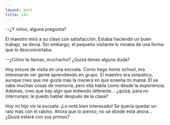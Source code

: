```yaml
---
layout: post
title: 141
---
```


--¿Y niños, alguna pregunta? 

El maestro miró a su clase con satisfacción. Estaba haciendo un buen trabajo, se decía. Sin embargo, el pequeño visitante lo miraba de una forma que lo desconcertaba.

--¿Cómo te llamas, muchacho? ¿Quizá tienes alguna duda?


Hoy estuve de visita en una escuela. Como hago _home school_, era interesante ver gente aprendiendo en grupo. El maestro era simpático, aunque creo que me gusta más la manera en que enseña mi mamá. Él se sabe muchas cosas de memoria, pero ella habla como desde la experiencia. Además, creo que hay algo que entiendo diferente... ¿quizá, para no interrumpir, le puedo hablar después de la clase?


Hoy mi hijo vio la escuela. ¡Lo noté bien interesado! Se quería quedar un rato más con el rabino. Ahora que lo pienso, no sé dónde está ahora... ¿Quizá estará con sus primos?
